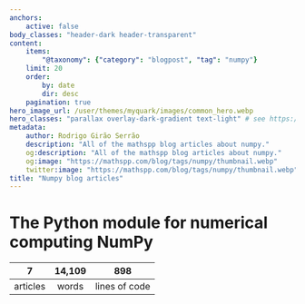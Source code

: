 ```yaml
---
anchors:
    active: false
body_classes: "header-dark header-transparent"
content:
    items:
        "@taxonomy": {"category": "blogpost", "tag": "numpy"}
    limit: 20
    order:
        by: date
        dir: desc
    pagination: true
hero_image_url: /user/themes/myquark/images/common_hero.webp
hero_classes: "parallax overlay-dark-gradient text-light" # see https://demo.getgrav.org/blog-skeleton/blog/hero-classes
metadata:
    author: Rodrigo Girão Serrão
    description: "All of the mathspp blog articles about numpy."
    og:description: "All of the mathspp blog articles about numpy."
    og:image: "https://mathspp.com/blog/tags/numpy/thumbnail.webp"
    twitter:image: "https://mathspp.com/blog/tags/numpy/thumbnail.webp"
title: "Numpy blog articles"
---
```



# The Python module for numerical computing NumPy


<table class="stats-table">
    <thead>
        <tr>
            <th style="text-align: center;">7</th>
            <th style="text-align: center;">14,109</th>
            <th style="text-align: center;">898</th>
        </tr>
    </thead>
    <tbody>
        <tr>
            <td style="text-align: center;">articles</td>
            <td style="text-align: center;">words</td>
            <td style="text-align: center;">lines of code</td>
        </tr>
    </tbody>
</table>